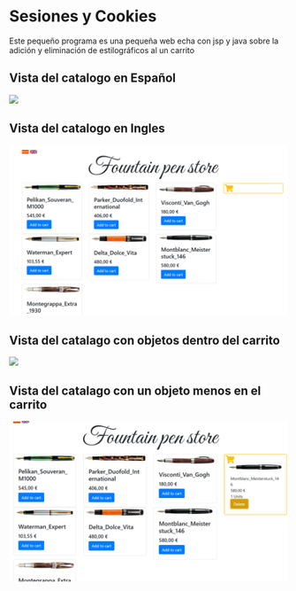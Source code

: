 # Sesiones y Cookies  
Este pequeño programa es una pequeña web echa con jsp y java sobre la adición y eliminación de estilográficos al un carrito
  
## Vista del catalogo en **Español**  
![](img/catalogoes.png)  


## Vista del catalogo en **Ingles**  
![](img/vistaIngles.png)  


## Vista del catalago con objetos dentro del carrito  
![](img/catalogoconCarrito.png)  


## Vista del catalago con un objeto menos en el carrito  
![](img/elementoeliminado.png)
